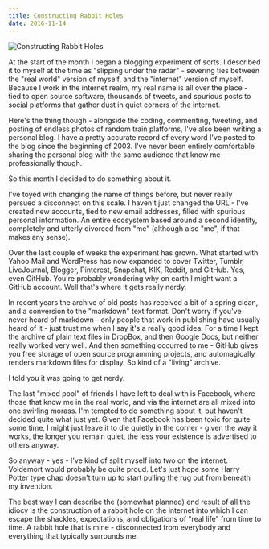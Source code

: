 ```yaml
---
title: Constructing Rabbit Holes
date: 2016-11-14
---
```


![Constructing Rabbit Holes](https://source.unsplash.com/_nRpqIBM40Q/1600x900)

At the start of the month I began a blogging experiment of sorts. I described it to myself at the time as "slipping under the radar" - severing ties between the "real world" version of myself, and the "internet" version of myself. Because I work in the internet realm, my real name is all over the place - tied to open source software, thousands of tweets, and spurious posts to social platforms that gather dust in quiet corners of the internet.

Here's the thing though - alongside the coding, commenting, tweeting, and posting of endless photos of random train platforms, I've also been writing a personal blog. I have a pretty accurate record of every word I've posted to the blog since the beginning of 2003. I've never been entirely comfortable sharing the personal blog with the same audience that know me professionally though.

So this month I decided to do something about it.

I've toyed with changing the name of things before, but never really persued a disconnect on this scale. I haven't just changed the URL - I've created new accounts, tied to new email addresses, filled with spurious personal information. An entire ecosystem based around a second identity, completely and utterly divorced from "me" (although also "me", if that makes any sense).

Over the last couple of weeks the experiment has grown. What started with Yahoo Mail and WordPress has now expanded to cover Twitter, Tumblr, LiveJournal, Blogger, Pinterest, Snapchat, KIK, Reddit, and GitHub. Yes, even GitHub. You're probably wondering why on earth I might want a GitHub account. Well that's where it gets really nerdy.

In recent years the archive of old posts has received a bit of a spring clean, and a conversion to the "markdown" text format. Don't worry if you've never heard of markdown - only people that work in publishing have usually heard of it - just trust me when I say it's a really good idea. For a time I kept the archive of plain text files in DropBox, and then Google Docs, but neither really worked very well. And then something occurred to me - GitHub gives you free storage of open source programming projects, and automagically renders markdown files for display. So kind of a "living" archive.

I told you it was going to get nerdy.

The last "mixed pool" of friends I have left to deal with is Facebook, where those that know me in the real world, and via the internet are all mixed into one swirling morass. I'm tempted to do something about it, but haven't decided quite what just yet. Given that Facebook has been toxic for quite some time, I might just leave it to die quietly in the corner - given the way it works, the longer you remain quiet, the less your existence is advertised to others anyway.

So anyway - yes - I've kind of split myself into two on the internet. Voldemort would probably be quite proud. Let's just hope some Harry Potter type chap doesn't turn up to start pulling the rug out from beneath my invention.

The best way I can describe the (somewhat planned) end result of all the idiocy is the construction of a rabbit hole on the internet into which I can escape the shackles, expectations, and obligations of "real life" from time to time. A rabbit hole that is mine - disconnected from everybody and everything that typically surrounds me.